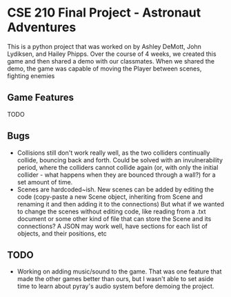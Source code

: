 # CSE 210 Final Project - Astronaut Adventures
This is a python project that was worked on by Ashley DeMott, John Lydiksen, and Hailey Phipps. Over the course of 4 weeks, we created this game and then shared a demo with our classmates. When we shared the demo, the game was capable of moving the Player between scenes, fighting enemies

## Game Features
TODO

## Bugs
- Collisions still don't work really well, as the two colliders continually collide, bouncing back and forth. Could be solved with an invulnerability period, where the colliders cannot collide again (or, with only the initial collider - what happens when they are bounced through a wall?) for a set amount of time.
- Scenes are hardcoded~ish. New scenes can be added by editing the code (copy-paste a new Scene object, inheriting from Scene and renaming it and then adding it to the connections) But what if we wanted to change the scenes without editing code, like reading from a .txt document or some other kind of file that can store the Scene and its connections? A JSON may work well, have sections for each list of objects, and their positions, etc


## TODO
- Working on adding music/sound to the game. That was one feature that made the other games better than ours, but I wasn't able to set aside time to learn about pyray's audio system before demoing the project.
